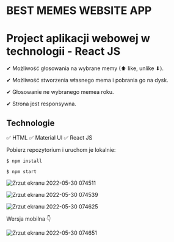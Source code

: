 # BEST MEMES WEBSITE APP

# Project aplikacji webowej w technologii - React JS


✔ Możliwość głosowania na wybrane memy (⬆ like, unlike ⬇).

✔ Możliwość stworzenia własnego mema i pobrania go na dysk.

✔ Głosowanie ne wybranego memea roku.

✔ Strona jest responsywna.


## Technologie

✅ HTML
✅ Material UI
✅ React JS

Pobierz repozytorium i uruchom je lokalnie:

`$ npm install`

`$ npm start`

![Zrzut ekranu 2022-05-30 074511](https://user-images.githubusercontent.com/92208474/170926442-36cdaee7-bb5a-4472-8a4d-709a36cc41f9.jpg)

![Zrzut ekranu 2022-05-30 074539](https://user-images.githubusercontent.com/92208474/170926452-d15a31bc-0684-4aae-a021-617d2da836a8.jpg)

![Zrzut ekranu 2022-05-30 074625](https://user-images.githubusercontent.com/92208474/170926458-3f2457d2-c5e2-4173-b1ff-fdcc42f23c5f.jpg)

Wersja mobilna 👇

![Zrzut ekranu 2022-05-30 074651](https://user-images.githubusercontent.com/92208474/170926464-7cbb05cf-7e00-4588-85f5-1d1aaae16738.jpg)
